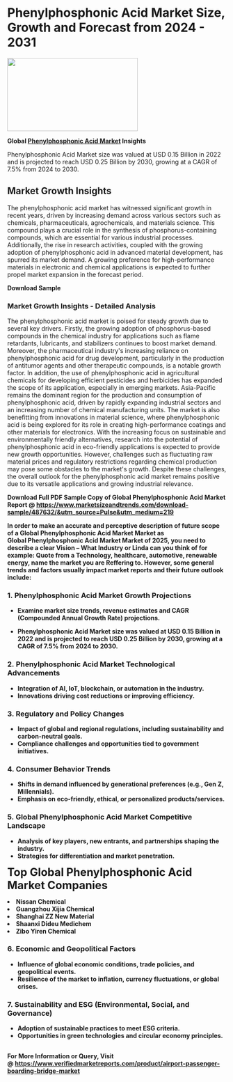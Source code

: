 <H1>Phenylphosphonic Acid Market Size, Growth and Forecast from 2024 - 2031</H1><img class="aligncenter size-medium wp-image-584254" src="https://thirdeyenews.in/wp-content/uploads/2024/09/Global-Market-Research-300x168.jpeg" alt="" width="300" height="168" /><p><strong>Global&nbsp;<a href="https://www.marketsizeandtrends.com/download-sample/487632/&amp;utm_source=Pulse&amp;utm_medium=219">Phenylphosphonic Acid Market</a> Insights</strong></p><p>Phenylphosphonic Acid Market size was valued at USD 0.15 Billion in 2022 and is projected to reach USD 0.25 Billion by 2030, growing at a CAGR of 7.5% from 2024 to 2030.</p><p><h2>Market Growth Insights</h2> The phenylphosphonic acid market has witnessed significant growth in recent years, driven by increasing demand across various sectors such as chemicals, pharmaceuticals, agrochemicals, and materials science. This compound plays a crucial role in the synthesis of phosphorus-containing compounds, which are essential for various industrial processes. Additionally, the rise in research activities, coupled with the growing adoption of phenylphosphonic acid in advanced material development, has spurred its market demand. A growing preference for high-performance materials in electronic and chemical applications is expected to further propel market expansion in the forecast period. <p><strong>Download Sample</strong></p> <h3>Market Growth Insights - Detailed Analysis</h3> The phenylphosphonic acid market is poised for steady growth due to several key drivers. Firstly, the growing adoption of phosphorus-based compounds in the chemical industry for applications such as flame retardants, lubricants, and stabilizers continues to boost market demand. Moreover, the pharmaceutical industry's increasing reliance on phenylphosphonic acid for drug development, particularly in the production of antitumor agents and other therapeutic compounds, is a notable growth factor. In addition, the use of phenylphosphonic acid in agricultural chemicals for developing efficient pesticides and herbicides has expanded the scope of its application, especially in emerging markets. Asia-Pacific remains the dominant region for the production and consumption of phenylphosphonic acid, driven by rapidly expanding industrial sectors and an increasing number of chemical manufacturing units. The market is also benefitting from innovations in material science, where phenylphosphonic acid is being explored for its role in creating high-performance coatings and other materials for electronics. With the increasing focus on sustainable and environmentally friendly alternatives, research into the potential of phenylphosphonic acid in eco-friendly applications is expected to provide new growth opportunities. However, challenges such as fluctuating raw material prices and regulatory restrictions regarding chemical production may pose some obstacles to the market's growth. Despite these challenges, the overall outlook for the phenylphosphonic acid market remains positive due to its versatile applications and growing industrial relevance. <p><strong></p><p><span class=""><strong>Download Full PDF Sample Copy of Global Phenylphosphonic Acid Market Report</strong> @ <a href="https://www.marketsizeandtrends.com/download-sample/487632/&amp;utm_source=Pulse&amp;utm_medium=219" target="_blank">https://www.marketsizeandtrends.com/download-sample/487632/&amp;utm_source=Pulse&amp;utm_medium=219</a></span></p><p>In order to make an accurate and perceptive description of future scope of a Global&nbsp;Phenylphosphonic Acid Market Market as Global&nbsp;Phenylphosphonic Acid Market Market of 2025, you need to describe a clear Vision &ndash; What Industry or Linda can you think of for example: Quote from a Technology, healthcare, automotive, renewable energy, name the market you are Reffering to. However, some general trends and factors usually impact market reports and their future outlook include:</p><h3>1.&nbsp;<strong>Phenylphosphonic Acid Market Growth Projections</strong></h3><ul><li>Examine market size trends, revenue estimates and CAGR (Compounded Annual Growth Rate) projections.</li><li><p>Phenylphosphonic Acid Market size was valued at USD 0.15 Billion in 2022 and is projected to reach USD 0.25 Billion by 2030, growing at a CAGR of 7.5% from 2024 to 2030.</p></li></ul><h3>2.&nbsp;<strong>Phenylphosphonic Acid Market Technological Advancements</strong></h3><ul><li>Integration of AI, IoT, blockchain, or automation in the industry.</li><li>Innovations driving cost reductions or improving efficiency.</li></ul><h3>3.&nbsp;<strong>Regulatory and Policy Changes</strong></h3><ul><li>Impact of global and regional regulations, including sustainability and carbon-neutral goals.</li><li>Compliance challenges and opportunities tied to government initiatives.</li></ul><h3>4.&nbsp;<strong>Consumer Behavior Trends</strong></h3><ul><li>Shifts in demand influenced by generational preferences (e.g., Gen Z, Millennials).</li><li>Emphasis on eco-friendly, ethical, or personalized products/services.</li></ul><h3>5.&nbsp;<strong>Global Phenylphosphonic Acid Market Competitive Landscape</strong></h3><ul><li>Analysis of key players, new entrants, and partnerships shaping the industry.</li><li>Strategies for differentiation and market penetration.</li></ul><p data-pm-slice="1 1 []"><span style="color: inherit; font-family: inherit; font-size: 25px;">Top Global Phenylphosphonic Acid Market Companies</span></p><div class="" data-test-id=""><p><li>Nissan Chemical</li><li> Guangzhou Xijia Chemical</li><li> Shanghai ZZ New Material</li><li> Shaanxi Dideu Medichem</li><li> Zibo Yiren Chemical</li></p></div><h3>6.&nbsp;<strong>Economic and Geopolitical Factors</strong></h3><ul><li>Influence of global economic conditions, trade policies, and geopolitical events.</li><li>Resilience of the market to inflation, currency fluctuations, or global crises.</li></ul><h3>7.&nbsp;<strong>Sustainability and ESG (Environmental, Social, and Governance)</strong></h3><ul><li>Adoption of sustainable practices to meet ESG criteria.</li><li>Opportunities in green technologies and circular economy principles.</li></ul><h2><strong style="font-size: 14px;">For More Information or Query, Visit @&nbsp;</strong><a style="background-color: #ffffff; font-size: 14px;" href="https://www.marketsizeandtrends.com/report/phenylphosphonic-acid-market/" target="_blank">https://www.verifiedmarketreports.com/product/airport-passenger-boarding-bridge-market</a></h2>
